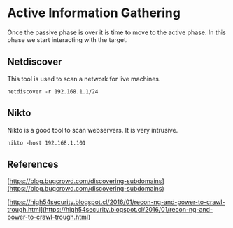 # Active Information Gathering

Once the passive phase is over it is time to move to the active phase. In this phase we start interacting with the target.

## Netdiscover

This tool is used to scan a network for live machines.

```text
netdiscover -r 192.168.1.1/24
```

## Nikto

Nikto is a good tool to scan webservers. It is very intrusive.

```text
nikto -host 192.168.1.101
```

## References

[https://blog.bugcrowd.com/discovering-subdomains](https://blog.bugcrowd.com/discovering-subdomains)

[https://high54security.blogspot.cl/2016/01/recon-ng-and-power-to-crawl-trough.html](https://high54security.blogspot.cl/2016/01/recon-ng-and-power-to-crawl-trough.html)

